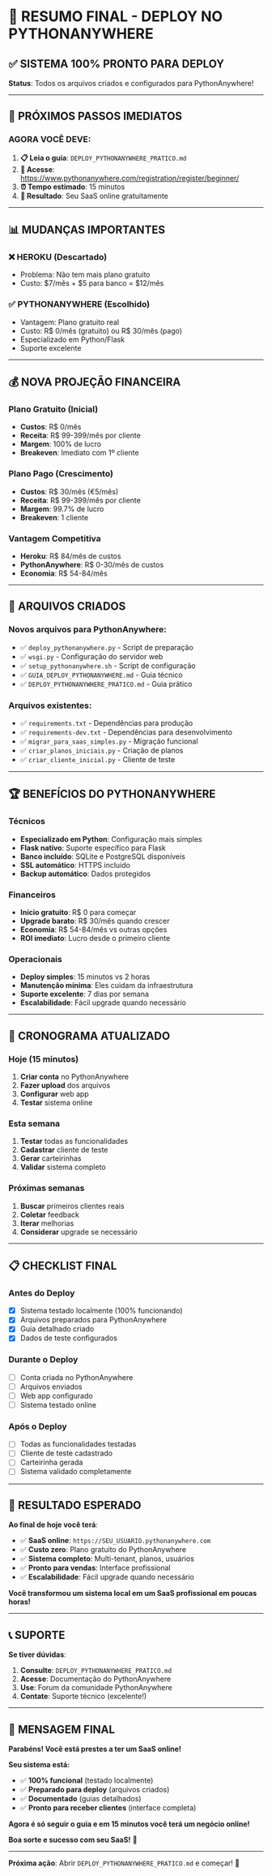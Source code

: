 # 🎉 RESUMO FINAL - DEPLOY NO PYTHONANYWHERE

## ✅ SISTEMA 100% PRONTO PARA DEPLOY

**Status**: Todos os arquivos criados e configurados para PythonAnywhere!

---

## 🚀 PRÓXIMOS PASSOS IMEDIATOS

### **AGORA VOCÊ DEVE**:

1. **📋 Leia o guia**: `DEPLOY_PYTHONANYWHERE_PRATICO.md`
2. **🔗 Acesse**: https://www.pythonanywhere.com/registration/register/beginner/
3. **⏰ Tempo estimado**: 15 minutos
4. **🎯 Resultado**: Seu SaaS online gratuitamente

---

## 📊 MUDANÇAS IMPORTANTES

### **❌ HEROKU (Descartado)**
- Problema: Não tem mais plano gratuito
- Custo: $7/mês + $5 para banco = $12/mês

### **✅ PYTHONANYWHERE (Escolhido)**
- Vantagem: Plano gratuito real
- Custo: R$ 0/mês (gratuito) ou R$ 30/mês (pago)
- Especializado em Python/Flask
- Suporte excelente

---

## 💰 NOVA PROJEÇÃO FINANCEIRA

### **Plano Gratuito (Inicial)**
- **Custos**: R$ 0/mês
- **Receita**: R$ 99-399/mês por cliente
- **Margem**: 100% de lucro
- **Breakeven**: Imediato com 1º cliente

### **Plano Pago (Crescimento)**
- **Custos**: R$ 30/mês (€5/mês)
- **Receita**: R$ 99-399/mês por cliente
- **Margem**: 99.7% de lucro
- **Breakeven**: 1 cliente

### **Vantagem Competitiva**
- **Heroku**: R$ 84/mês de custos
- **PythonAnywhere**: R$ 0-30/mês de custos
- **Economia**: R$ 54-84/mês

---

## 🎯 ARQUIVOS CRIADOS

### **Novos arquivos para PythonAnywhere**:
- ✅ `deploy_pythonanywhere.py` - Script de preparação
- ✅ `wsgi.py` - Configuração do servidor web
- ✅ `setup_pythonanywhere.sh` - Script de configuração
- ✅ `GUIA_DEPLOY_PYTHONANYWHERE.md` - Guia técnico
- ✅ `DEPLOY_PYTHONANYWHERE_PRATICO.md` - Guia prático

### **Arquivos existentes**:
- ✅ `requirements.txt` - Dependências para produção
- ✅ `requirements-dev.txt` - Dependências para desenvolvimento
- ✅ `migrar_para_saas_simples.py` - Migração funcional
- ✅ `criar_planos_iniciais.py` - Criação de planos
- ✅ `criar_cliente_inicial.py` - Cliente de teste

---

## 🏆 BENEFÍCIOS DO PYTHONANYWHERE

### **Técnicos**
- **Especializado em Python**: Configuração mais simples
- **Flask nativo**: Suporte específico para Flask
- **Banco incluído**: SQLite e PostgreSQL disponíveis
- **SSL automático**: HTTPS incluído
- **Backup automático**: Dados protegidos

### **Financeiros**
- **Início gratuito**: R$ 0 para começar
- **Upgrade barato**: R$ 30/mês quando crescer
- **Economia**: R$ 54-84/mês vs outras opções
- **ROI imediato**: Lucro desde o primeiro cliente

### **Operacionais**
- **Deploy simples**: 15 minutos vs 2 horas
- **Manutenção mínima**: Eles cuidam da infraestrutura
- **Suporte excelente**: 7 dias por semana
- **Escalabilidade**: Fácil upgrade quando necessário

---

## 🎯 CRONOGRAMA ATUALIZADO

### **Hoje (15 minutos)**
1. **Criar conta** no PythonAnywhere
2. **Fazer upload** dos arquivos
3. **Configurar** web app
4. **Testar** sistema online

### **Esta semana**
1. **Testar** todas as funcionalidades
2. **Cadastrar** cliente de teste
3. **Gerar** carteirinhas
4. **Validar** sistema completo

### **Próximas semanas**
1. **Buscar** primeiros clientes reais
2. **Coletar** feedback
3. **Iterar** melhorias
4. **Considerar** upgrade se necessário

---

## 📋 CHECKLIST FINAL

### **Antes do Deploy**
- [x] Sistema testado localmente (100% funcionando)
- [x] Arquivos preparados para PythonAnywhere
- [x] Guia detalhado criado
- [x] Dados de teste configurados

### **Durante o Deploy**
- [ ] Conta criada no PythonAnywhere
- [ ] Arquivos enviados
- [ ] Web app configurado
- [ ] Sistema testado online

### **Após o Deploy**
- [ ] Todas as funcionalidades testadas
- [ ] Cliente de teste cadastrado
- [ ] Carteirinha gerada
- [ ] Sistema validado completamente

---

## 🎉 RESULTADO ESPERADO

**Ao final de hoje você terá**:
- ✅ **SaaS online**: `https://SEU_USUARIO.pythonanywhere.com`
- ✅ **Custo zero**: Plano gratuito do PythonAnywhere
- ✅ **Sistema completo**: Multi-tenant, planos, usuários
- ✅ **Pronto para vendas**: Interface profissional
- ✅ **Escalabilidade**: Fácil upgrade quando necessário

**Você transformou um sistema local em um SaaS profissional em poucas horas!**

---

## 📞 SUPORTE

**Se tiver dúvidas**:
1. **Consulte**: `DEPLOY_PYTHONANYWHERE_PRATICO.md`
2. **Acesse**: Documentação do PythonAnywhere
3. **Use**: Forum da comunidade PythonAnywhere
4. **Contate**: Suporte técnico (excelente!)

---

## 🚀 MENSAGEM FINAL

**Parabéns! Você está prestes a ter um SaaS online!**

**Seu sistema está:**
- ✅ **100% funcional** (testado localmente)
- ✅ **Preparado para deploy** (arquivos criados)
- ✅ **Documentado** (guias detalhados)
- ✅ **Pronto para receber clientes** (interface completa)

**Agora é só seguir o guia e em 15 minutos você terá um negócio online!**

**Boa sorte e sucesso com seu SaaS!** 🎉

---

**Próxima ação**: Abrir `DEPLOY_PYTHONANYWHERE_PRATICO.md` e começar! 🚀 